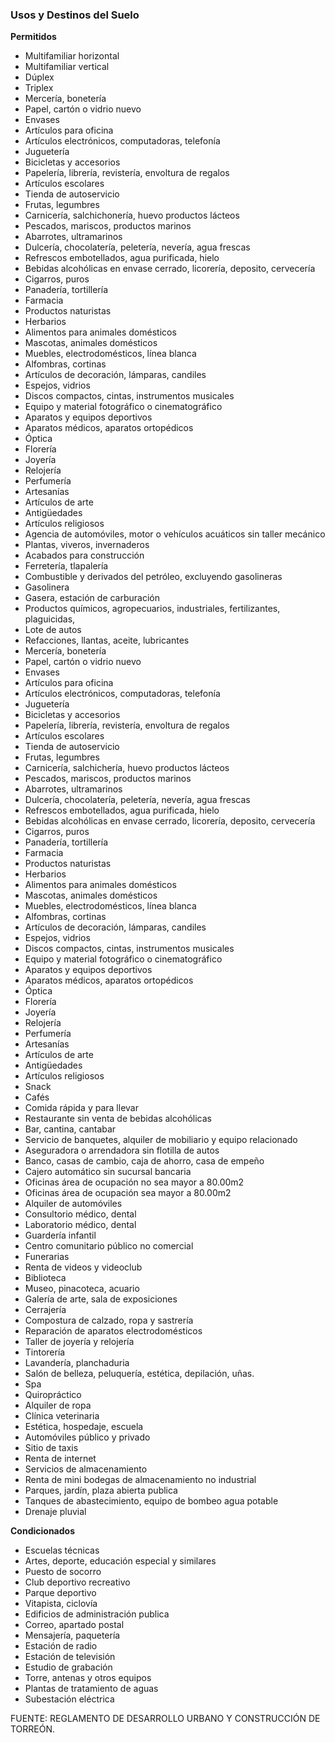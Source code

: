 ﻿
### Usos y Destinos del Suelo

**Permitidos**

* Multifamiliar horizontal
* Multifamiliar vertical
* Dúplex
* Triplex
* Mercería, bonetería
* Papel, cartón o vidrio nuevo
* Envases
* Artículos para oficina
* Artículos electrónicos, computadoras, telefonía
* Juguetería
* Bicicletas y accesorios
* Papelería, librería, revistería, envoltura de regalos
* Artículos escolares
* Tienda de autoservicio
* Frutas, legumbres
* Carnicería, salchichonería, huevo productos lácteos
* Pescados, mariscos, productos marinos
* Abarrotes, ultramarinos
* Dulcería, chocolatería, peletería, nevería, agua frescas
* Refrescos embotellados, agua purificada, hielo
* Bebidas alcohólicas en envase cerrado, licorería, deposito, cervecería
* Cigarros, puros
* Panadería, tortillería
* Farmacia
* Productos naturistas
* Herbarios
* Alimentos para animales domésticos
* Mascotas, animales domésticos
* Muebles, electrodomésticos, línea blanca
* Alfombras, cortinas
* Artículos de decoración, lámparas, candiles
* Espejos, vidrios
* Discos compactos, cintas, instrumentos musicales
* Equipo y material fotográfico o cinematográfico
* Aparatos y equipos deportivos
* Aparatos médicos, aparatos ortopédicos
* Óptica
* Florería
* Joyería
* Relojería
* Perfumería
* Artesanías
* Artículos de arte
* Antigüedades
* Artículos religiosos
* Agencia de automóviles, motor o vehículos acuáticos sin taller mecánico
* Plantas, viveros, invernaderos
* Acabados para construcción
* Ferretería, tlapalería
* Combustible y derivados del petróleo, excluyendo gasolineras
* Gasolinera
* Gasera, estación de carburación
* Productos químicos, agropecuarios, industriales, fertilizantes, plaguicidas,
* Lote de autos
* Refacciones, llantas, aceite, lubricantes
* Mercería, bonetería
* Papel, cartón o vidrio nuevo
* Envases
* Artículos para oficina
* Artículos electrónicos, computadoras, telefonía
* Juguetería
* Bicicletas y accesorios
* Papelería, librería, revistería, envoltura de regalos
* Artículos escolares
* Tienda de autoservicio
* Frutas, legumbres
* Carnicería, salchichería, huevo productos lácteos
* Pescados, mariscos, productos marinos
* Abarrotes, ultramarinos
* Dulcería, chocolatería, peletería, nevería, agua frescas
* Refrescos embotellados, agua purificada, hielo
* Bebidas alcohólicas en envase cerrado, licorería, deposito, cervecería
* Cigarros, puros
* Panadería, tortillería
* Farmacia
* Productos naturistas
* Herbarios
* Alimentos para animales domésticos
* Mascotas, animales domésticos
* Muebles, electrodomésticos, línea blanca
* Alfombras, cortinas
* Artículos de decoración, lámparas, candiles
* Espejos, vidrios
* Discos compactos, cintas, instrumentos musicales
* Equipo y material fotográfico o cinematográfico
* Aparatos y equipos deportivos
* Aparatos médicos, aparatos ortopédicos
* Óptica
* Florería
* Joyería
* Relojería
* Perfumería
* Artesanías
* Artículos de arte
* Antigüedades
* Artículos religiosos
* Snack
* Cafés
* Comida rápida y para llevar
* Restaurante sin venta de bebidas alcohólicas
* Bar, cantina, cantabar
* Servicio de banquetes, alquiler de mobiliario y equipo relacionado
* Aseguradora o arrendadora sin flotilla de autos
* Banco, casas de cambio, caja de ahorro, casa de empeño
* Cajero automático sin sucursal bancaria
* Oficinas área de ocupación no sea mayor a 80.00m2
* Oficinas área de ocupación sea mayor a 80.00m2
* Alquiler de automóviles
* Consultorio médico, dental
* Laboratorio médico, dental
* Guardería infantil
* Centro comunitario público no comercial
* Funerarias
* Renta de videos y videoclub
* Biblioteca
* Museo, pinacoteca, acuario
* Galería de arte, sala de exposiciones
* Cerrajería
* Compostura de calzado, ropa y sastrería
* Reparación de aparatos electrodomésticos
* Taller de joyería y relojería
* Tintorería
* Lavandería, planchaduria
* Salón de belleza, peluquería, estética, depilación, uñas.
* Spa
* Quiropráctico
* Alquiler de ropa
* Clínica veterinaria
* Estética, hospedaje, escuela
* Automóviles público y privado
* Sitio de taxis
* Renta de internet
* Servicios de almacenamiento
* Renta de mini bodegas de almacenamiento no industrial
* Parques, jardín, plaza abierta publica
* Tanques de abastecimiento, equipo de bombeo agua potable
* Drenaje pluvial

**Condicionados**

* Escuelas técnicas
* Artes, deporte, educación especial y similares
* Puesto de socorro
* Club deportivo recreativo
* Parque deportivo
* Vitapista, ciclovía
* Edificios de administración publica
* Correo, apartado postal
* Mensajería, paquetería
* Estación de radio
* Estación de televisión
* Estudio de grabación
* Torre, antenas y otros equipos
* Plantas de tratamiento de aguas
* Subestación eléctrica

FUENTE: REGLAMENTO DE DESARROLLO URBANO Y CONSTRUCCIÓN DE TORREÓN.
